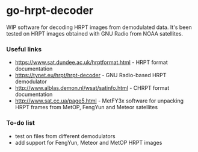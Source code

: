 # go-hrpt-decoder
WIP software for decoding HRPT images from demodulated data. It's been tested on HRPT images obtained with GNU Radio from NOAA satellites.

### Useful links
- https://www.sat.dundee.ac.uk/hrptformat.html - HRPT format documentation
- https://tynet.eu/hrpt/hrpt-decoder - GNU Radio-based HRPT demodulator
- http://www.alblas.demon.nl/wsat/satinfo.html - CHRPT format documentation
- http://www.sat.cc.ua/page5.html - MetFY3x software for unpacking HRPT frames from MetOP, FengYun and Meteor satellites

### To-do list
- test on files from different demodulators
- add support for FengYun, Meteor and MetOP HRPT images